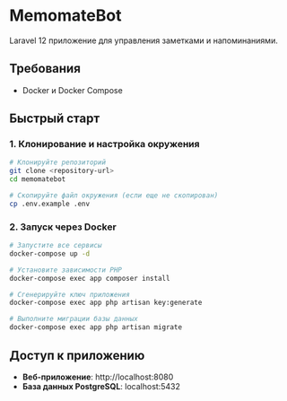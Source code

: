 # MemomateBot

Laravel 12 приложение для управления заметками и напоминаниями.

## Требования

- Docker и Docker Compose

## Быстрый старт

### 1. Клонирование и настройка окружения

```bash
# Клонируйте репозиторий
git clone <repository-url>
cd memomatebot

# Скопируйте файл окружения (если еще не скопирован)
cp .env.example .env
```

### 2. Запуск через Docker

```bash
# Запустите все сервисы
docker-compose up -d

# Установите зависимости PHP
docker-compose exec app composer install

# Сгенерируйте ключ приложения
docker-compose exec app php artisan key:generate

# Выполните миграции базы данных
docker-compose exec app php artisan migrate
```

## Доступ к приложению

- **Веб-приложение**: http://localhost:8080
- **База данных PostgreSQL**: localhost:5432